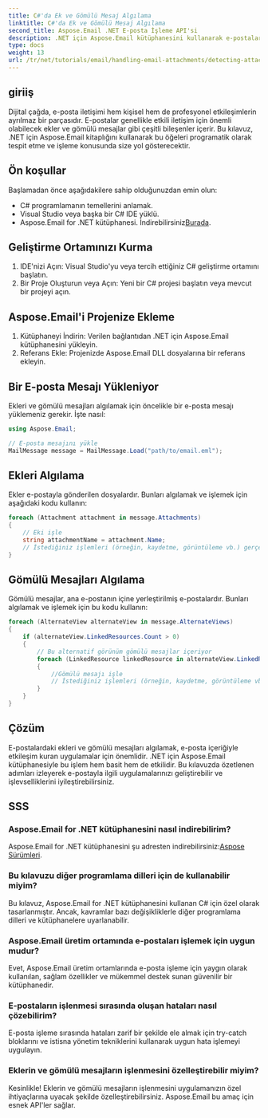 ```yaml
---
title: C#'da Ek ve Gömülü Mesaj Algılama
linktitle: C#'da Ek ve Gömülü Mesaj Algılama
second_title: Aspose.Email .NET E-posta İşleme API'si
description: .NET için Aspose.Email kütüphanesini kullanarak e-postalardaki ekleri ve gömülü mesajları etkili bir şekilde nasıl tespit edip işleyeceğinizi öğrenin. Bu kapsamlı kılavuz kurulumu kapsar.
type: docs
weight: 13
url: /tr/net/tutorials/email/handling-email-attachments/detecting-attachment-and-embedded-message-in-csharp/
---
```

## giriiş

Dijital çağda, e-posta iletişimi hem kişisel hem de profesyonel etkileşimlerin ayrılmaz bir parçasıdır. E-postalar genellikle etkili iletişim için önemli olabilecek ekler ve gömülü mesajlar gibi çeşitli bileşenler içerir. Bu kılavuz, .NET için Aspose.Email kitaplığını kullanarak bu öğeleri programatik olarak tespit etme ve işleme konusunda size yol gösterecektir.

## Ön koşullar

Başlamadan önce aşağıdakilere sahip olduğunuzdan emin olun:

- C# programlamanın temellerini anlamak.
- Visual Studio veya başka bir C# IDE yüklü.
- Aspose.Email for .NET kütüphanesi. İndirebilirsiniz[Burada](https://products.aspose.com/email/net).

## Geliştirme Ortamınızı Kurma

1. IDE'nizi Açın: Visual Studio'yu veya tercih ettiğiniz C# geliştirme ortamını başlatın.
2. Bir Proje Oluşturun veya Açın: Yeni bir C# projesi başlatın veya mevcut bir projeyi açın.

## Aspose.Email'i Projenize Ekleme

1. Kütüphaneyi İndirin: Verilen bağlantıdan .NET için Aspose.Email kütüphanesini yükleyin.
2. Referans Ekle: Projenizde Aspose.Email DLL dosyalarına bir referans ekleyin.

## Bir E-posta Mesajı Yükleniyor

Ekleri ve gömülü mesajları algılamak için öncelikle bir e-posta mesajı yüklemeniz gerekir. İşte nasıl:

```csharp
using Aspose.Email;

// E-posta mesajını yükle
MailMessage message = MailMessage.Load("path/to/email.eml");
```

## Ekleri Algılama

Ekler e-postayla gönderilen dosyalardır. Bunları algılamak ve işlemek için aşağıdaki kodu kullanın:

```csharp
foreach (Attachment attachment in message.Attachments)
{
    // Eki işle
    string attachmentName = attachment.Name;
    // İstediğiniz işlemleri (örneğin, kaydetme, görüntüleme vb.) gerçekleştirin.
}
```

## Gömülü Mesajları Algılama

Gömülü mesajlar, ana e-postanın içine yerleştirilmiş e-postalardır. Bunları algılamak ve işlemek için bu kodu kullanın:

```csharp
foreach (AlternateView alternateView in message.AlternateViews)
{
    if (alternateView.LinkedResources.Count > 0)
    {
        // Bu alternatif görünüm gömülü mesajlar içeriyor
        foreach (LinkedResource linkedResource in alternateView.LinkedResources)
        {
            //Gömülü mesajı işle
            // İstediğiniz işlemleri (örneğin, kaydetme, görüntüleme vb.) gerçekleştirin.
        }
    }
}
```

## Çözüm

E-postalardaki ekleri ve gömülü mesajları algılamak, e-posta içeriğiyle etkileşim kuran uygulamalar için önemlidir. .NET için Aspose.Email kütüphanesiyle bu işlem hem basit hem de etkilidir. Bu kılavuzda özetlenen adımları izleyerek e-postayla ilgili uygulamalarınızı geliştirebilir ve işlevselliklerini iyileştirebilirsiniz.

## SSS

### Aspose.Email for .NET kütüphanesini nasıl indirebilirim?

 Aspose.Email for .NET kütüphanesini şu adresten indirebilirsiniz:[Aspose Sürümleri](https://releases.aspose.com/email/net/).

### Bu kılavuzu diğer programlama dilleri için de kullanabilir miyim?

Bu kılavuz, Aspose.Email for .NET kütüphanesini kullanan C# için özel olarak tasarlanmıştır. Ancak, kavramlar bazı değişikliklerle diğer programlama dilleri ve kütüphanelere uyarlanabilir.

### Aspose.Email üretim ortamında e-postaları işlemek için uygun mudur?

Evet, Aspose.Email üretim ortamlarında e-posta işleme için yaygın olarak kullanılan, sağlam özellikler ve mükemmel destek sunan güvenilir bir kütüphanedir.

### E-postaların işlenmesi sırasında oluşan hataları nasıl çözebilirim?

E-posta işleme sırasında hataları zarif bir şekilde ele almak için try-catch bloklarını ve istisna yönetim tekniklerini kullanarak uygun hata işlemeyi uygulayın.

### Eklerin ve gömülü mesajların işlenmesini özelleştirebilir miyim?

Kesinlikle! Eklerin ve gömülü mesajların işlenmesini uygulamanızın özel ihtiyaçlarına uyacak şekilde özelleştirebilirsiniz. Aspose.Email bu amaç için esnek API'ler sağlar.